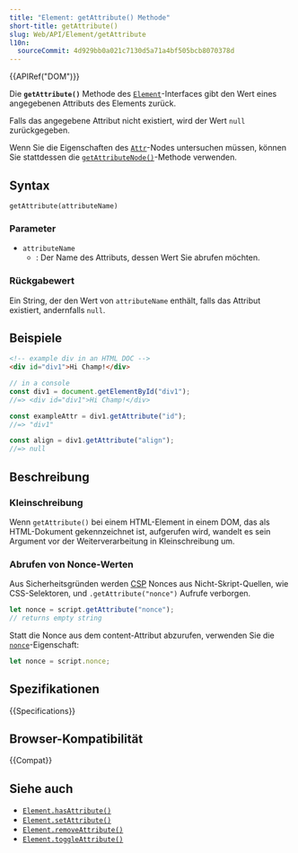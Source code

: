 ```yaml
---
title: "Element: getAttribute() Methode"
short-title: getAttribute()
slug: Web/API/Element/getAttribute
l10n:
  sourceCommit: 4d929bb0a021c7130d5a71a4bf505bcb8070378d
---
```


{{APIRef("DOM")}}

Die **`getAttribute()`** Methode des [`Element`](/de/docs/Web/API/Element)-Interfaces gibt den Wert eines angegebenen Attributs des Elements zurück.

Falls das angegebene Attribut nicht existiert, wird der Wert `null` zurückgegeben.

Wenn Sie die Eigenschaften des [`Attr`](/de/docs/Web/API/Attr)-Nodes untersuchen müssen, können Sie stattdessen die [`getAttributeNode()`](/de/docs/Web/API/Element/getAttributeNode)-Methode verwenden.

## Syntax

```js-nolint
getAttribute(attributeName)
```

### Parameter

- `attributeName`
  - : Der Name des Attributs, dessen Wert Sie abrufen möchten.

### Rückgabewert

Ein String, der den Wert von `attributeName` enthält, falls das Attribut existiert, andernfalls `null`.

## Beispiele

```html
<!-- example div in an HTML DOC -->
<div id="div1">Hi Champ!</div>
```

```js
// in a console
const div1 = document.getElementById("div1");
//=> <div id="div1">Hi Champ!</div>

const exampleAttr = div1.getAttribute("id");
//=> "div1"

const align = div1.getAttribute("align");
//=> null
```

## Beschreibung

### Kleinschreibung

Wenn `getAttribute()` bei einem HTML-Element in einem DOM, das als HTML-Dokument gekennzeichnet ist, aufgerufen wird, wandelt es sein Argument vor der Weiterverarbeitung in Kleinschreibung um.

### Abrufen von Nonce-Werten

Aus Sicherheitsgründen werden [CSP](/de/docs/Web/HTTP/Guides/CSP) Nonces aus Nicht-Skript-Quellen, wie CSS-Selektoren, und `.getAttribute("nonce")` Aufrufe verborgen.

```js example-bad
let nonce = script.getAttribute("nonce");
// returns empty string
```

Statt die Nonce aus dem content-Attribut abzurufen, verwenden Sie die [`nonce`](/de/docs/Web/API/HTMLElement/nonce)-Eigenschaft:

```js
let nonce = script.nonce;
```

## Spezifikationen

{{Specifications}}

## Browser-Kompatibilität

{{Compat}}

## Siehe auch

- [`Element.hasAttribute()`](/de/docs/Web/API/Element/hasAttribute)
- [`Element.setAttribute()`](/de/docs/Web/API/Element/setAttribute)
- [`Element.removeAttribute()`](/de/docs/Web/API/Element/removeAttribute)
- [`Element.toggleAttribute()`](/de/docs/Web/API/Element/toggleAttribute)
